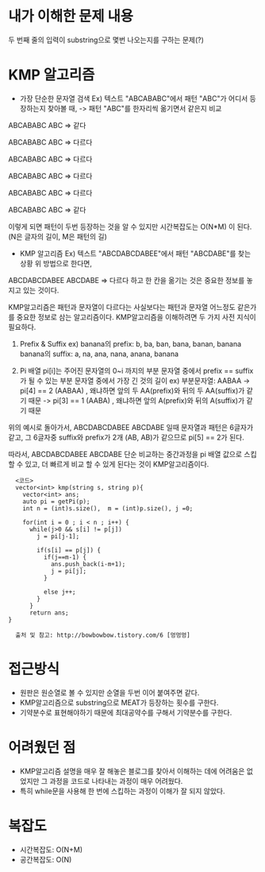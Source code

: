 # 내가 이해한 문제 내용
두 번째 줄의 입력이 substring으로 몇번 나오는지를 구하는 문제(?)

# KMP 알고리즘

 - 가장 단순한 문자열 검색
 Ex) 텍스트 "ABCABABC"에서 패턴 "ABC"가 어디서 등장하는지 찾아볼 때,
  -> 패턴 "ABC"를 한자리씩 옮기면서 같은지 비교

  ABCABABC
  ABC         => 같다

  ABCABABC
   ABC        => 다르다

  ABCABABC
    ABC       => 다르다

  ABCABABC
     ABC      => 다르다

  ABCABABC
      ABC     => 다르다

  ABCABABC
       ABC    => 같다

이렇게 되면 패턴이 두번 등장하는 것을 알 수 있지만 시간복잡도는 O(N*M) 이 된다. (N은 글자의 길이, M은 패턴의 길)

 - KMP 알고리즘
 Ex) 텍스트 "ABCDABCDABEE"에서 패턴 "ABCDABE"를 찾는 상황
  위 방법으로 한다면,

 ABCDABCDABEE
 ABCDABE        => 다르다 하고 한 칸을 옮기는 것은 중요한 정보를 놓지고 있는 것이다.

 KMP알고리즘은 패턴과 문자열이 다르다는 사실보다는 패턴과 문자열 어느정도 같은가를 중요한 정보로 삼는 알고리즘이다.
  KMP알고리즘을 이해하려면 두 가지 사전 지식이 필요하다.
  1. Prefix & Suffix
    ex) banana의 prefix: b, ba, ban, bana, banan, banana
        banana의 suffix: a, na, ana, nana, anana, banana

  2. Pi 배열
   pi[i]는 주어진 문자열의 0~i 까지의 부분 문자열 중에서 prefix == suffix가 될 수 있는 부분 문자열 중에서 가장 긴 것의 길이
   ex) 부분문자열: AABAA -> pi[4] == 2 (AABAA)   , 왜냐하면 앞의 두 AA(prefix)와 뒤의 두 AA(suffix)가 같기 때문
                        -> pi[3] == 1 (AABA)    , 왜냐하면 앞의 A(prefix)와 뒤의 A(suffix)가 같기 때문

  위의 예시로 돌아가서,
  ABCDABCDABEE
  ABCDABE       일때
  문자열과 패턴은 6글자가 같고, 그 6글자중 suffix와 prefix가 2개 (AB, AB)가 같으므로 pi[5] == 2가 된다.

  따라서,
  ABCDABCDABEE
      ABCDABE    단순 비교하는 중간과정을 pi 배열 값으로 스킵할 수 있고, 더 빠르게 비교 할 수 있게 된다는 것이 KMP알고리즘이다.   


      <코드>
      vector<int> kmp(string s, string p){
        vector<int> ans;
        auto pi = getPi(p);
        int n = (int)s.size(),  m = (int)p.size(), j =0;

        for(int i = 0 ; i < n ; i++) {
          while(j>0 && s[i] != p[j])
            j = pi[j-1];

            if(s[i] == p[j]) {
              if(j==m-1) {
                ans.push_back(i-m+1);
                j = pi[j];
              }

              else j++;
            }
          }
          return ans;
    }

      출처 및 참고: http://bowbowbow.tistory.com/6 [멍멍멍]


# 접근방식
 - 원판은 원순열로 볼 수 있지만 순열을 두번 이어 붙여주면 같다.
 - KMP알고리즘으로 substring으로 MEAT가 등장하는 횟수를 구한다.
 - 기약분수로 표현해야하기 때문에 최대공약수를 구해서 기약분수를 구한다.

# 어려웠던 점
 - KMP알고리즘 설명을 매우 잘 해놓은 블로그를 찾아서 이해하는 데에 어려움은 없었지만 그 과정을 코드로 나타내는 과정이 매우 어려웠다.
 - 특히 while문을 사용해 한 번에 스킵하는 과정이 이해가 잘 되지 않았다.

# 복잡도
 - 시간복잡도: O(N+M)
 - 공간복잡도: O(N)
